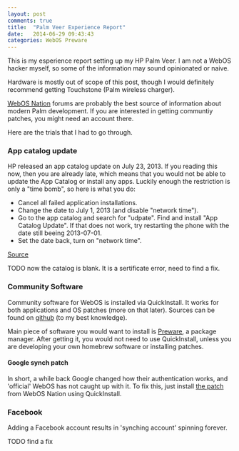 ```yaml
---
layout: post
comments: true
title:  "Palm Veer Experience Report"
date:   2014-06-29 09:43:43
categories: WebOS Preware
---
```


This is my esperience report setting up my HP Palm Veer. I am not a WebOS
hacker myself, so some of the information may sound opinionated or naive.

Hardware is mostly out of scope of this post, though I would definitely
recommend getting Touchstone (Palm wireless charger).

[WebOS Nation][wosn] forums are probably the best source of information about
modern Palm development. If you are interested in getting communtiy patches,
you might need an account there.

Here are the trials that I had to go through.

### App catalog update
HP released an app catalog update on July 23, 2013. If you reading this now,
then you are already late, which means that you would not be able to update the
App Catalog or install any apps. Luckily enough the restriction is only a "time
bomb", so here is what you do:

- Cancel all failed application installations.
- Change the date to July 1, 2013 (and disable "network time").
- Go to the app catalog and search for "udpate". Find and install "App Catalog Update". If that does not work, try restarting the phone with the date still beeing 2013-07-01.
- Set the date back, turn on "network time".

[Source][appcatalog-fix]

TODO now the catalog is blank. It is a sertificate error, need to find a fix.

### Community Software
Community software for WebOS is installed via QuickInstall. It works for both
applications and OS patches (more on that later). Sources can be found on
[github][quickinstall-src] (to my best knowledge). 

Main piece of software you would want to install is [Preware][preware], a
package manager.  After getting it, you would not need to use QuickInstall,
unless you are developing your own homebrew software or installing patches.

#### Google synch patch
In short, a while back Google changed how their authentication works, and
'official' WebOS has not caught up with it. To fix this, just install [the
patch][gsync] from WebOS Nation using QuickInstall.

### Facebook
Adding a Facebook account results in 'synching account' spinning forever.

TODO find a fix

[appcatalog-fix]: http://h30434.www3.hp.com/t5/webOS-Hardware-and-Software/App-Catalog-not-working-Missed-the-update-Try-this/td-p/2823109
[preware]: http://www.webosnation.com/how-install-homebrew-apps-your-touchpad-or-webos-smartphone
[quickinstall-src]: https://github.com/JayCanuck/webos-quick-install
[gsync]: http://forums.webosnation.com/webos-patches/327662-patch-google-sync-https-fix-unknown-error-sign.html?f=240#post3416720
[wosn]: http://www.webosnation.com/
